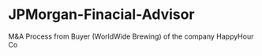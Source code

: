# JPMorgan-Finacial-Advisor
M&amp;A Process from Buyer (WorldWide Brewing) of the company HappyHour Co
